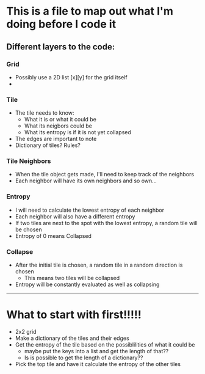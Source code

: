 # This is a file to map out what I'm doing before I code it

## Different layers to the code:

### Grid
  * Possibly use a 2D list [x][y] for the grid itself
  * 

### Tile
  * The tile needs to know:
    * What it is or what it could be
    * What its neigbors could be
    * What its entropy is if it is not yet collapsed
  * The edges are important to note
  * Dictionary of tiles? Rules?

### Tile Neighbors
  * When the tile object gets made, I'll need to keep track of the neighbors
  * Each neighbor will have its own neighbors and so own...

### Entropy
  * I will need to calculate the lowest entropy of each neighbor
  * Each neighbor will also have a different entropy
  * If two tiles are next to the spot with the lowest entropy, a random tile will be chosen
  * Entropy of 0 means Collapsed

### Collapse
  * After the initial tile is chosen, a random tile in a random direction is chosen
    * This means two tiles will be collapsed
  * Entropy will be constantly evaluated as well as collapsing

---
# What to start with first!!!!!
  * 2x2 grid
  * Make a dictionary of the tiles and their edges
  * Get the entropy of the tile based on the possiblilities of what it could be
    * maybe put the keys into a list and get the length of that?? 
    * Is is possible to get the length of a dictionary??
  * Pick the top tile and have it calculate the entropy of the other tiles

